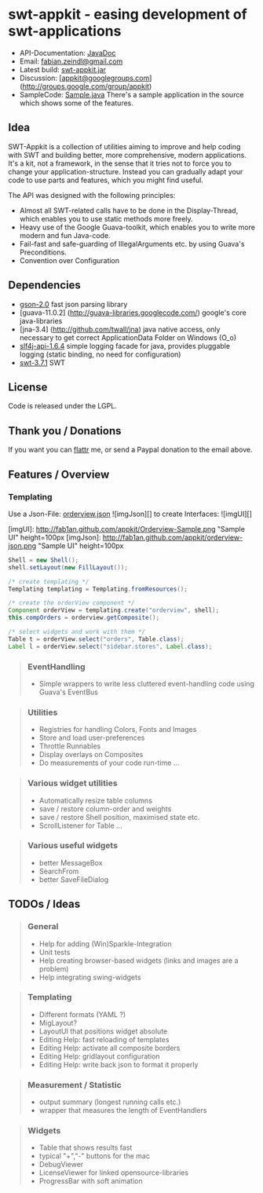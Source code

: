 
swt-appkit - easing development of swt-applications
==========================================

* API-Documentation: [JavaDoc](http://fab1an.github.com/appkit/javadoc/)
* Email: fabian.zeindl@gmail.com
* Latest build: [swt-appkit.jar](http://fab1an.github.com/appkit/swt-appkit.jar)
* Discussion: [appkit@googlegroups.com] (http://groups.google.com/group/appkit)
* SampleCode: [Sample.java](http://github.com/fab1an/appkit/blob/master/src/org/appkit/sample/Sample.java)
There's a sample application in the source which shows some of the features.

Idea
-------

SWT-Appkit is a collection of utilities aiming to improve and help coding with SWT and
building better, more comprehensive, modern applications.
It's a kit, not a framework, in the sense that it tries not to force you to change your
application-structure. Instead you can gradually adapt your code to use parts and features,
which you might find useful.

The API was designed with the following principles:
* Almost all SWT-related calls have to be done in the Display-Thread, which enables you to use static methods more freely. 
* Heavy use of the Google Guava-toolkit, which enables you to write more modern and fun Java-code.
* Fail-fast and safe-guarding of IllegalArguments etc. by using Guava's Preconditions.
* Convention over Configuration

Dependencies
------------------------

* [gson-2.0](http://google-gson.googlecode.com) fast json parsing library
* [guava-11.0.2] (http://guava-libraries.googlecode.com/) google's core java-libraries
* [jna-3.4] (http://github.com/twall/jna) java native access, only necessary to get correct ApplicationData Folder on Windows (O_o)
* [slf4j-api-1.6.4](http://slf4j.org/) simple logging facade for java, provides pluggable logging (static binding, no need for configuration)
* [swt-3.7.1](http://www.eclipse.org/swt) SWT

License
-------------

Code is released under the LGPL.

Thank you / Donations
------------------------------------

If you want you can [flattr](http://flattr.com/profile/cel1ne) me, or send a Paypal donation to the email above.

Features / Overview
-------------------------------

### Templating ###

Use a Json-File: [orderview.json](http://fab1an.github.com/appkit/orderview.json)
![imgJson][]
to create Interfaces:
![imgUI][]

[imgUI]: http://fab1an.github.com/appkit/Orderview-Sample.png "Sample UI" height=100px
[imgJson]: http://fab1an.github.com/appkit/orderview-json.png "Sample UI" height=100px

```java
Shell = new Shell();
shell.setLayout(new FillLayout());

/* create templating */
Templating templating = Templating.fromResources();

/* create the orderView component */
Component orderView = templating.create("orderview", shell);
this.compOrders = orderview.getComposite();

/* select widgets and work with them */
Table t = orderView.select("orders", Table.class);
Label l = orderView.select("sidebar.stores", Label.class);
```

> ### EventHandling
> * Simple wrappers to write less cluttered event-handling code using Guava's EventBus

> ### Utilities
> * Registries for handling Colors, Fonts and Images
> * Store and load user-preferences
> * Throttle Runnables
> * Display overlays on Composites
> * Do measurements of your code run-time
> …

> ### Various widget utilities
> * Automatically resize table columns
> * save / restore column-order and weights
> * save / restore Shell position, maximised state etc.
> * ScrollListener for Table
> …

> ### Various useful widgets
> * better MessageBox
> * SearchFrom
> * better SaveFileDialog

TODOs / Ideas
------------------------

> ### General
> * Help for adding (Win)Sparkle-Integration
> * Unit tests
> * Help creating browser-based widgets (links and images are a problem)
> * Help integrating swing-widgets

> ### Templating
> * Different formats (YAML ?)
> * MigLayout?
> * LayoutUI that positions widget absolute
> * Editing Help: fast reloading of templates
> * Editing Help: activate all composite borders
> * Editing Help: gridlayout configuration
> * Editing Help: write back json to format it properly
	
> ### Measurement / Statistic 
> * output summary (longest running calls etc.)
> * wrapper that measures the length of EventHandlers

> ### Widgets
> * Table that shows results fast
> * typical "+","-" buttons for the mac
> * DebugViewer
> * LicenseViewer for linked opensource-libraries
> * ProgressBar with soft animation
